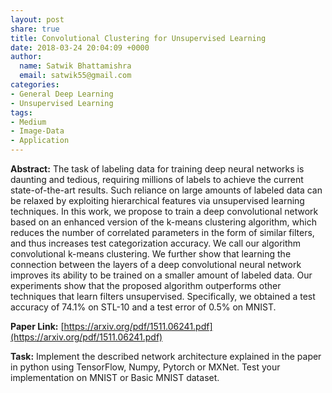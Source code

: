 ```yaml
---
layout: post
share: true
title: Convolutional Clustering for Unsupervised Learning
date: 2018-03-24 20:04:09 +0000
author:
  name: Satwik Bhattamishra
  email: satwik55@gmail.com
categories:
- General Deep Learning
- Unsupervised Learning
tags:
- Medium
- Image-Data
- Application
---
```

**Abstract:** The task of labeling data for training deep neural networks is daunting and tedious, requiring millions of labels to achieve the current state-of-the-art results. Such reliance on large amounts of labeled data can be relaxed by exploiting hierarchical features via unsupervised learning techniques. In this work, we propose to train a deep convolutional network based on an enhanced version of the k-means clustering algorithm, which reduces the number of correlated parameters in the form of similar filters, and thus increases test categorization accuracy. We call our algorithm convolutional k-means clustering. We further show that learning the connection between the layers of a deep convolutional neural network improves its ability to be trained on a smaller amount of labeled data. Our experiments show that the proposed algorithm outperforms other techniques that learn filters unsupervised. Specifically, we obtained a test accuracy of 74.1% on STL-10 and a test error of 0.5% on MNIST.

**Paper Link:** [https://arxiv.org/pdf/1511.06241.pdf](https://arxiv.org/pdf/1511.06241.pdf)

**Task:** Implement the described network architecture explained in the paper in python using TensorFlow, Numpy, Pytorch or MXNet. Test your implementation on MNIST or Basic MNIST dataset.